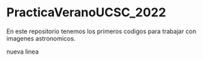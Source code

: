 # PracticaVeranoUCSC_2022

En este repositorio tenemos los primeros codigos para trabajar con imagenes astronomicos.

nueva linea
